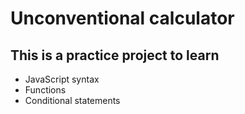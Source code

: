 # Unconventional calculator

## This is a practice project to learn

- JavaScript syntax
- Functions
- Conditional statements
